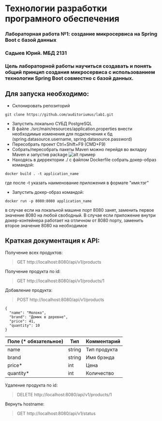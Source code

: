 # Технологии разработки програмного обеспечения
### Лабораторная работа №1: создание микросервиса на Spring Boot с базой данных
### Садыев Юрий. МБД 2131
### Цель лабораторной работы научиться создавать и понять общий принцип создания микросервиса с использованием технологии Spring Boot совместно с базой данных.

## Для запуска необходимо:

- Склонировать репозиторий
```
git clone https://github.com/auditoriumus/lab1.git
```
- Запустить локально СУБД PostgreSQL
- В файле ./src/main/resources/application.properties внести необходимые изменения для подключения к бд (spring.datasource.username, spring.datasource.password)
- Пересобрать проект Ctrl+Shift+F9 (CMD+F9)
- Собрать/пересобрать пакеты Maven можно перейдя во вкладку Maven и запустив package
  ![alt пример](https://www.itbase.ru/1.png)
- Находясь в дирректории ./ с файлом Dockerfile собрать докер-образ командой:
```
docker build . -t application_name
```
где после -t указать наименование приложения в формате "имя:тэг"
- Запустить докер-образ командой:
```
docker run -p 8080:8080 application_name
```
в случае если на локальной машине порт 8080 занят, заменить первое значение 8080 на любой свободный. В случае если приложение внутри докер-контейнера работает на отличном от 8080 порту, заменить второе значение 8080 на необходимое

## Краткая документация к API:

Получение всех продуктов:
> GET http://localhost:8080/api/v1/products

Получение продукта по id:
> GET http://localhost:8080/api/v1/products/1

Добавление продукта:
> POST http://localhost:8080/api/v1/products
```
{
  "name": "Молоко",
  "brand": "Домик в деревне",
  "price": 41,
  "quantity": 10
}
```

| Поле (* обязательное) | Тип | Комментарий |
|-----------------------| ------ | ------ |
| name                  | string | Тип продукта |
| brand                 | string | Имя брэнда |
| price*                | int | Цена |
| quantity*             | int | Количество |

Удаление продукта по id:
> DELETE http://localhost:8080/api/v1/products/1

Вернуть hostname:
> GET http://localhost:8080/api/v1/status

